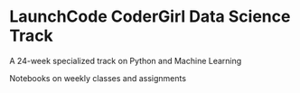 # LaunchCode CoderGirl Data Science Track
A 24-week specialized track on Python and Machine Learning

Notebooks on weekly classes and assignments 

